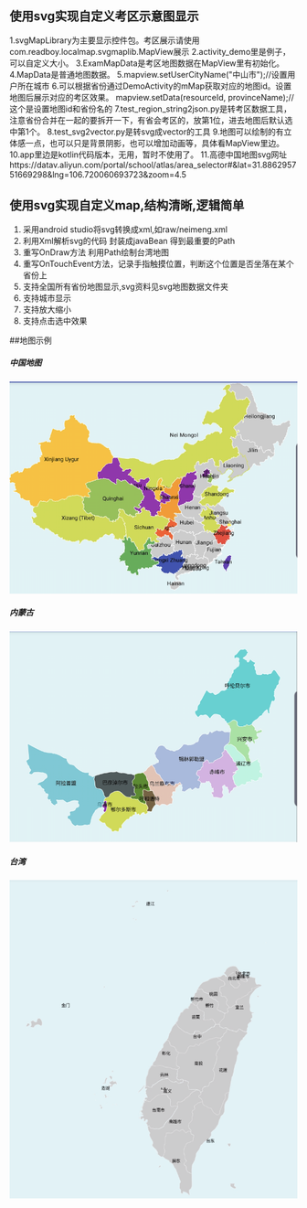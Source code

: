 ## 使用svg实现自定义考区示意图显示
1.svgMapLibrary为主要显示控件包。考区展示请使用com.readboy.localmap.svgmaplib.MapView展示
2.activity_demo里是例子，可以自定义大小。
3.ExamMapData是考区地图数据在MapView里有初始化。
4.MapData是普通地图数据。
5.mapview.setUserCityName("中山市");//设置用户所在城市
6.可以根据省份通过DemoActivity的mMap获取对应的地图id。设置地图后展示对应的考区效果。 mapview.setData(resourceId, provinceName);//这个是设置地图id和省份名的
7.test_region_string2json.py是转考区数据工具，注意省份合并在一起的要拆开一下，有省会考区的，放第1位，进去地图后默认选中第1个。
8.test_svg2vector.py是转svg成vector的工具
9.地图可以绘制的有立体感一点，也可以只是背景阴影，也可以增加动画等，具体看MapView里边。
10.app里边是kotlin代码版本，无用，暂时不使用了。
11.高德中国地图svg网址https://datav.aliyun.com/portal/school/atlas/area_selector#&lat=31.886295751669298&lng=106.720060693723&zoom=4.5

## 使用svg实现自定义map,结构清晰,逻辑简单
1. 采用android studio将svg转换成xml,如raw/neimeng.xml
2. 利用Xml解析svg的代码 封装成javaBean 得到最重要的Path
3. 重写OnDraw方法 利用Path绘制台湾地图
4. 重写OnTouchEvent方法，记录手指触摸位置，判断这个位置是否坐落在某个省份上
5. 支持全国所有省份地图显示,svg资料见svg地图数据文件夹
6. 支持城市显示
7. 支持放大缩小
8. 支持点击选中效果

##地图示例

##### 中国地图
![](https://github.com/luxiao0314/SVGMapView/blob/master/photos/china.png)

##### 内蒙古
![](https://github.com/luxiao0314/SVGMapView/blob/master/photos/neimeng.png)

##### 台湾
![](https://github.com/luxiao0314/SVGMapView/blob/master/photos/taiwan.png)